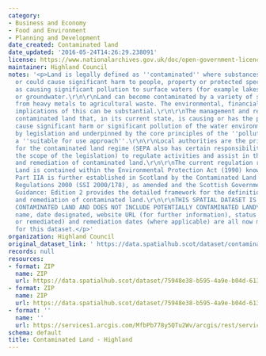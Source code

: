 ```yaml
---
category:
- Business and Economy
- Food and Environment
- Planning and Development
date_created: Contaminated land
date_updated: '2016-05-24T14:26:29.238091'
license: https://www.nationalarchives.gov.uk/doc/open-government-licence/version/3/
maintainer: Highland Council
notes: '<p>Land is legally defined as ''contaminated'' where substances are causing
  or could cause significant harm to people, property or protected species as well
  as causing significant pollution to surface waters (for example lakes and rivers)
  or groundwater.\r\n\r\nLand can become contaminated by a variety of substances,
  from heavy metals to agricultural waste. The environmental, financial and legal
  implications of this can be substantial.\r\n\r\nThe management and remediation of
  contaminated land that, in its current state, is causing or has the potential to
  cause significant harm or significant pollution of the water environment, is regulated
  by legislation and underpinned by the core principles of the ''polluter pays'' and
  a ''suitable for use approach''.\r\n\r\nLocal authorities are the primary regulator
  for the contaminated land regime (SEPA also has certain responsibilities within
  the scope of the legislation) to regulate activities and assist in the management
  and remediation of contaminated land.\r\n\r\nThe current regulation regarding Contaminated
  Land is contained within the Environmental Protection Act (1990) known as Part IIA.
  Part IIA is further established in Scotland by the Contaminated Land (Scotland)
  Regulations 2000 (SSI 2000/178), as amended and the Scottish Government''s Statutory
  Guidance: Edition 2 provides the detailed framework for the definition, identification
  and remediation of contaminated land.\r\n\r\nTHIS SPATIAL DATASET IS ONLY CONFIRMED
  CONTAMINATED LAND AND DOES NOT INCLUDE POTENTIALLY CONTAMINATED LAND\r\n\r\nSite
  name, date designated, website URL (for further information), status (confirmed
  or remediated) and remediation dates (where applicable) are all now mandatory attributes
  for this dataset.</p>'
organization: Highland Council
original_dataset_link: ' https://data.spatialhub.scot/dataset/contaminated_land-hi'
records: null
resources:
- format: ZIP
  name: ZIP
  url: https://data.spatialhub.scot/dataset/75948e38-b595-4a9e-b04d-61360e0e9d55/resource/8ca4b2a8-8a3f-44fe-81f1-0d9deaafde45/download/contaminated_land_highland.zip
- format: ZIP
  name: ZIP
  url: https://data.spatialhub.scot/dataset/75948e38-b595-4a9e-b04d-61360e0e9d55/resource/045659ea-488a-44b8-9764-053d6b61cc69/download/update-29.07.2020.zip
- format: ''
  name: ''
  url: https://services1.arcgis.com/MfbPb778y5QTu2Wv/arcgis/rest/services/Contaminated_Land_Register/FeatureServer/0/query?outFields=*&where=1%3D1
schema: default
title: Contaminated Land - Highland
---
```

